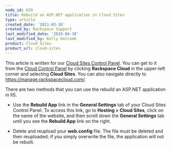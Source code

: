 ```yaml
---
node_id: 659
title: Rebuild an ASP.NET application in Cloud Sites
type: article
created_date: '2011-03-16'
created_by: Rackspace Support
last_modified_date: '2015-04-30'
last_modified_by: Kelly Holcomb
product: Cloud Sites
product_url: cloud-sites
---
```


This article is written for our [Cloud Sites Control Panel](https://manage.rackspacecloud.com/). You can get to it from the [Cloud Control Panel](https://mycloud.rackspace.com) by clicking **Rackspace Cloud** in the upper-left corner and selecting **Cloud Sites**. You can also navigate directly to <https://manage.rackspacecloud.com/>.

There are two methods that you can use the rebuild an ASP.NET
application in IIS.

-   Use the **Rebuild App** link in the **General Settings** tab of your
    Cloud Sites Control Panel. To access this link, go to **Hosting &gt;
    Cloud Sites**, click on the name of the website, and then scroll
    down the **General Settings** tab until you see the **Rebuild App**
    link on the right.

-   Delete and reupload your **web.config** file. The file must be
    deleted and then reuploaded; if you simply overwrite the file, the
    application will not be rebuilt.
